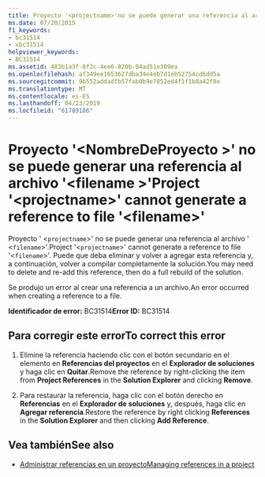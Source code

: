 ```yaml
---
title: Proyecto '<projectname>'no se puede generar una referencia al archivo'<filename>'
ms.date: 07/20/2015
f1_keywords:
- bc31514
- vbc31514
helpviewer_keywords:
- BC31514
ms.assetid: 483b1a3f-8f2c-4ee6-820b-04ad51e309ea
ms.openlocfilehash: af349ee1653627dba34e4eb7d1eb52754cd6dd5a
ms.sourcegitcommit: 9b552addadfb57fab0b9e7852ed4f1f1b8a42f8e
ms.translationtype: MT
ms.contentlocale: es-ES
ms.lasthandoff: 04/23/2019
ms.locfileid: "61789186"
---
```

# <a name="project-projectname-cannot-generate-a-reference-to-file-filename"></a><span data-ttu-id="4a728-102">Proyecto '\<NombreDeProyecto >' no se puede generar una referencia al archivo '\<filename >'</span><span class="sxs-lookup"><span data-stu-id="4a728-102">Project '\<projectname>' cannot generate a reference to file '\<filename>'</span></span>
<span data-ttu-id="4a728-103">Proyecto ' <`projectname`>' no se puede generar una referencia al archivo ' <`filename`>'.</span><span class="sxs-lookup"><span data-stu-id="4a728-103">Project '<`projectname`>' cannot generate a reference to file '<`filename`>'.</span></span> <span data-ttu-id="4a728-104">Puede que deba eliminar y volver a agregar esta referencia y, a continuación, volver a compilar completamente la solución.</span><span class="sxs-lookup"><span data-stu-id="4a728-104">You may need to delete and re-add this reference, then do a full rebuild of the solution.</span></span>  
  
 <span data-ttu-id="4a728-105">Se produjo un error al crear una referencia a un archivo.</span><span class="sxs-lookup"><span data-stu-id="4a728-105">An error occurred when creating a reference to a file.</span></span>  
  
 <span data-ttu-id="4a728-106">**Identificador de error:** BC31514</span><span class="sxs-lookup"><span data-stu-id="4a728-106">**Error ID:** BC31514</span></span>  
  
## <a name="to-correct-this-error"></a><span data-ttu-id="4a728-107">Para corregir este error</span><span class="sxs-lookup"><span data-stu-id="4a728-107">To correct this error</span></span>  
  
1. <span data-ttu-id="4a728-108">Elimine la referencia haciendo clic con el botón secundario en el elemento en **Referencias del proyectos** en el **Explorador de soluciones** y haga clic en **Quitar**.</span><span class="sxs-lookup"><span data-stu-id="4a728-108">Remove the reference by right-clicking the item from **Project References** in the **Solution Explorer** and clicking **Remove**.</span></span>  
  
2. <span data-ttu-id="4a728-109">Para restaurar la referencia, haga clic con el botón derecho en **Referencias** en el **Explorador de soluciones** y, después, haga clic en **Agregar referencia**.</span><span class="sxs-lookup"><span data-stu-id="4a728-109">Restore the reference by right clicking **References** in the **Solution Explorer** and then clicking **Add Reference**.</span></span>  
  
## <a name="see-also"></a><span data-ttu-id="4a728-110">Vea también</span><span class="sxs-lookup"><span data-stu-id="4a728-110">See also</span></span>

- [<span data-ttu-id="4a728-111">Administrar referencias en un proyecto</span><span class="sxs-lookup"><span data-stu-id="4a728-111">Managing references in a project</span></span>](/visualstudio/ide/managing-references-in-a-project)
